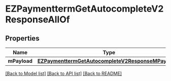 # EZPaymenttermGetAutocompleteV2ResponseAllOf

## Properties
Name | Type | Description | Notes
------------ | ------------- | ------------- | -------------
**mPayload** | [**EZPaymenttermGetAutocompleteV2ResponseMPayload***](EZPaymenttermGetAutocompleteV2ResponseMPayload.md) |  | 

[[Back to Model list]](../README.md#documentation-for-models) [[Back to API list]](../README.md#documentation-for-api-endpoints) [[Back to README]](../README.md)


